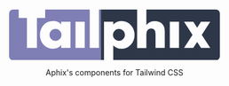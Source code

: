 <p style="padding-top: 2rem;">
    <p align="center">
        <svg xmlns="http://www.w3.org/2000/svg" width="379.919" height="91.479"><g data-name="Group 110"><path data-name="Path 43" d="M91.249 38.139a10.161 10.161 0 00-3.408-2.3 10.75 10.75 0 00-4.192-.829 10.979 10.979 0 00-4.284.829 10.132 10.132 0 00-3.408 2.3 11.353 11.353 0 00-2.257 3.363 10.086 10.086 0 00-.829 4.1 10.978 10.978 0 00.829 4.284 10.994 10.994 0 002.257 3.455 10.11 10.11 0 003.408 2.3 10.979 10.979 0 004.284.829 10.75 10.75 0 004.192-.829 10.139 10.139 0 003.408-2.3 11.922 11.922 0 002.3-3.409 9.947 9.947 0 00.875-4.146 10.267 10.267 0 00-.875-4.192 11.761 11.761 0 00-2.3-3.455z" fill="#7f7eb5"/><path data-name="Path 44" d="M162.046 0v69.369h-16.674V0H65.04v15.2H50.208v54.169H32.152V15.2H17.32V0H7a7 7 0 00-7 7v77.476a7 7 0 007 7h158.361V0zm-51.405 69.369H93.874v-5.251q-5.344 6.726-14.463 6.725a23.488 23.488 0 01-9.489-1.889 22.85 22.85 0 01-7.554-5.3 24.42 24.42 0 01-5.021-8.015 27.4 27.4 0 01-1.8-10.042 26.626 26.626 0 011.75-9.627 24.734 24.734 0 014.883-7.969 23.031 23.031 0 017.462-5.389 22.767 22.767 0 019.581-1.981 19.251 19.251 0 0114.648 6.172v-4.7h16.767zm25.726 0h-16.674V22.11h16.674z" fill="#7f7eb5"/><path data-name="Path 45" d="M190.42 53.293a11.662 11.662 0 003.455 2.3 10.238 10.238 0 004.192.875 10.412 10.412 0 004.146-.829 10.255 10.255 0 003.363-2.3 11.927 11.927 0 002.3-3.409 9.73 9.73 0 00.875-4.053 11.316 11.316 0 00-.783-4.192 10.087 10.087 0 00-2.257-3.455 11.332 11.332 0 00-3.455-2.349 10.5 10.5 0 00-4.284-.875 10.412 10.412 0 00-4.146.829 10.259 10.259 0 00-3.363 2.3 11.7 11.7 0 00-2.3 3.455 10.243 10.243 0 00-.875 4.192 10.412 10.412 0 00.829 4.146 10.234 10.234 0 002.303 3.365z" fill="#2d3748"/><path data-name="Path 46" d="M372.917 0H247.444v28.1a18.248 18.248 0 016.909-5.573 21.623 21.623 0 018.2-1.428q8.934 0 13.5 4.929t4.56 13.312v30.032h-16.674v-23.86a24.718 24.718 0 00-.553-5.8 6.757 6.757 0 00-1.843-3.409 7.837 7.837 0 00-5.343-1.935 8.243 8.243 0 00-6.495 2.533q-2.258 2.535-2.257 7.232v25.242h-16.674V0h-65.412v91.479h5.712V22.11h16.675v5.251q5.342-6.724 14.555-6.725a22.641 22.641 0 019.443 1.981 23.986 23.986 0 017.6 5.389 24.478 24.478 0 015.021 8.015 26.894 26.894 0 011.8 9.857 26.167 26.167 0 01-1.8 9.765 25.094 25.094 0 01-4.975 7.923 22.952 22.952 0 01-7.508 5.343 22.774 22.774 0 01-9.4 1.935 19.684 19.684 0 01-14.74-6.08V91.48h185.169a7 7 0 007-7V7a7 7 0 00-6.997-7zm-66.582 69.369h-16.673V22.11h16.674zm56.264 0h-16.674l-6.955-10.747-6.956 10.747H315.34l15.292-23.63-15.292-23.63h16.674l6.956 10.747 6.955-10.747h16.674l-15.292 23.63z" fill="#2d3748"/></g></svg>
    </p>
    <p align="center">
        Aphix's components for Tailwind CSS
    </p>
</p>